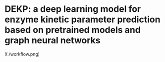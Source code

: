 # DEKP: a deep learning model for enzyme kinetic parameter prediction based on pretrained models and graph neural networks
!(./workflow.png)
